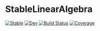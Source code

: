 # StableLinearAlgebra

[![Stable](https://img.shields.io/badge/docs-stable-blue.svg)](https://cohensbw.github.io/StableLinearAlgebra.jl/stable)
[![Dev](https://img.shields.io/badge/docs-dev-blue.svg)](https://cohensbw.github.io/StableLinearAlgebra.jl/dev)
[![Build Status](https://github.com/cohensbw/StableLinearAlgebra.jl/actions/workflows/CI.yml/badge.svg?branch=master)](https://github.com/cohensbw/StableLinearAlgebra.jl/actions/workflows/CI.yml?query=branch%3Amaster)
[![Coverage](https://codecov.io/gh/cohensbw/StableLinearAlgebra.jl/branch/master/graph/badge.svg)](https://codecov.io/gh/cohensbw/StableLinearAlgebra.jl)
